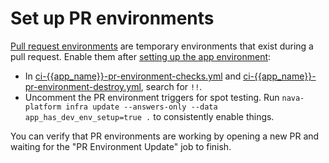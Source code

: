 # Set up PR environments

[Pull request environments](/docs/infra/additional-capabilities/pull-request-environments.md) are temporary environments that exist during a pull request. Enable them after [setting up the app environment](/docs/infra/getting-started/set-up-app-env.md):

- In [ci-{{app_name}}-pr-environment-checks.yml](/.github/workflows/ci-{{app_name}}-pr-environment-checks.yml.jinja) and [ci-{{app_name}}-pr-environment-destroy.yml](/.github/workflows/ci-{{app_name}}-pr-environment-destroy.yml.jinja), search for `!!`.
- Uncomment the PR environment triggers for spot testing. Run `nava-platform infra update --answers-only --data app_has_dev_env_setup=true .` to consistently enable things.

You can verify that PR environments are working by opening a new PR and waiting for the "PR Environment Update" job to finish.
